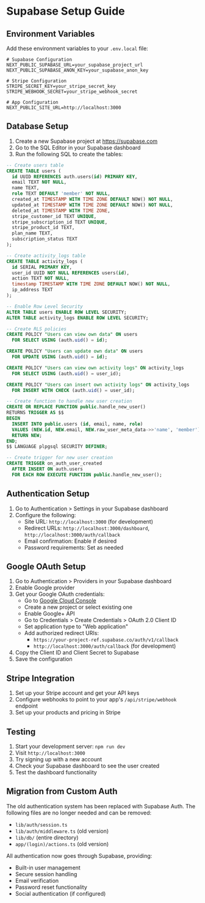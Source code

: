 # Supabase Setup Guide

## Environment Variables

Add these environment variables to your `.env.local` file:

```env
# Supabase Configuration
NEXT_PUBLIC_SUPABASE_URL=your_supabase_project_url
NEXT_PUBLIC_SUPABASE_ANON_KEY=your_supabase_anon_key

# Stripe Configuration
STRIPE_SECRET_KEY=your_stripe_secret_key
STRIPE_WEBHOOK_SECRET=your_stripe_webhook_secret

# App Configuration
NEXT_PUBLIC_SITE_URL=http://localhost:3000
```

## Database Setup

1. Create a new Supabase project at https://supabase.com
2. Go to the SQL Editor in your Supabase dashboard
3. Run the following SQL to create the tables:

```sql
-- Create users table
CREATE TABLE users (
  id UUID REFERENCES auth.users(id) PRIMARY KEY,
  email TEXT NOT NULL,
  name TEXT,
  role TEXT DEFAULT 'member' NOT NULL,
  created_at TIMESTAMP WITH TIME ZONE DEFAULT NOW() NOT NULL,
  updated_at TIMESTAMP WITH TIME ZONE DEFAULT NOW() NOT NULL,
  deleted_at TIMESTAMP WITH TIME ZONE,
  stripe_customer_id TEXT UNIQUE,
  stripe_subscription_id TEXT UNIQUE,
  stripe_product_id TEXT,
  plan_name TEXT,
  subscription_status TEXT
);

-- Create activity_logs table
CREATE TABLE activity_logs (
  id SERIAL PRIMARY KEY,
  user_id UUID NOT NULL REFERENCES users(id),
  action TEXT NOT NULL,
  timestamp TIMESTAMP WITH TIME ZONE DEFAULT NOW() NOT NULL,
  ip_address TEXT
);

-- Enable Row Level Security
ALTER TABLE users ENABLE ROW LEVEL SECURITY;
ALTER TABLE activity_logs ENABLE ROW LEVEL SECURITY;

-- Create RLS policies
CREATE POLICY "Users can view own data" ON users
  FOR SELECT USING (auth.uid() = id);

CREATE POLICY "Users can update own data" ON users
  FOR UPDATE USING (auth.uid() = id);

CREATE POLICY "Users can view own activity logs" ON activity_logs
  FOR SELECT USING (auth.uid() = user_id);

CREATE POLICY "Users can insert own activity logs" ON activity_logs
  FOR INSERT WITH CHECK (auth.uid() = user_id);

-- Create function to handle new user creation
CREATE OR REPLACE FUNCTION public.handle_new_user()
RETURNS TRIGGER AS $$
BEGIN
  INSERT INTO public.users (id, email, name, role)
  VALUES (NEW.id, NEW.email, NEW.raw_user_meta_data->>'name', 'member');
  RETURN NEW;
END;
$$ LANGUAGE plpgsql SECURITY DEFINER;

-- Create trigger for new user creation
CREATE TRIGGER on_auth_user_created
  AFTER INSERT ON auth.users
  FOR EACH ROW EXECUTE FUNCTION public.handle_new_user();
```

## Authentication Setup

1. Go to Authentication > Settings in your Supabase dashboard
2. Configure the following:
   - Site URL: `http://localhost:3000` (for development)
   - Redirect URLs: `http://localhost:3000/dashboard`, `http://localhost:3000/auth/callback`
   - Email confirmation: Enable if desired
   - Password requirements: Set as needed

## Google OAuth Setup

1. Go to Authentication > Providers in your Supabase dashboard
2. Enable Google provider
3. Get your Google OAuth credentials:
   - Go to [Google Cloud Console](https://console.cloud.google.com/)
   - Create a new project or select existing one
   - Enable Google+ API
   - Go to Credentials > Create Credentials > OAuth 2.0 Client ID
   - Set application type to "Web application"
   - Add authorized redirect URIs:
     - `https://your-project-ref.supabase.co/auth/v1/callback`
     - `http://localhost:3000/auth/callback` (for development)
4. Copy the Client ID and Client Secret to Supabase
5. Save the configuration

## Stripe Integration

1. Set up your Stripe account and get your API keys
2. Configure webhooks to point to your app's `/api/stripe/webhook` endpoint
3. Set up your products and pricing in Stripe

## Testing

1. Start your development server: `npm run dev`
2. Visit `http://localhost:3000`
3. Try signing up with a new account
4. Check your Supabase dashboard to see the user created
5. Test the dashboard functionality

## Migration from Custom Auth

The old authentication system has been replaced with Supabase Auth. The following files are no longer needed and can be removed:

- `lib/auth/session.ts`
- `lib/auth/middleware.ts` (old version)
- `lib/db/` (entire directory)
- `app/(login)/actions.ts` (old version)

All authentication now goes through Supabase, providing:
- Built-in user management
- Secure session handling
- Email verification
- Password reset functionality
- Social authentication (if configured)
